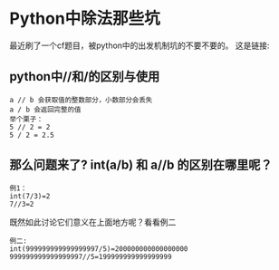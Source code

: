 # **Python中除法那些坑**

最近刷了一个cf题目，被python中的出发机制坑的不要不要的。
这是链接:

## **python中//和/的区别与使用**

    a // b 会获取值的整数部分，小数部分会丢失
    a / b 会返回完整的值
    举个栗子：
    5 // 2 = 2
    5 / 2 = 2.5

## **那么问题来了? int(a/b) 和 a//b 的区别在哪里呢？**

    例1：
    int(7/3)=2
    7//3=2

既然如此讨论它们意义在上面地方呢？看看例二

    例二:
    int(999999999999999997/5)=200000000000000000
    999999999999999997//5=199999999999999999

